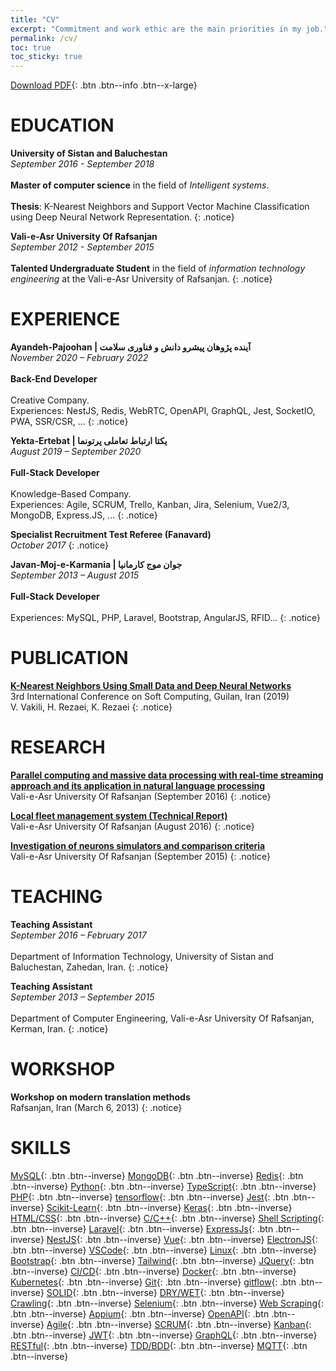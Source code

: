 ```yaml
---
title: "CV"
excerpt: "Commitment and work ethic are the main priorities in my job."
permalink: /cv/
toc: true
toc_sticky: true
---
```


[Download PDF](/assets/files/vhidvz-cv.pdf){: .btn .btn--info .btn--x-large}

# EDUCATION

**University of Sistan and Baluchestan** <br/> _September 2016 - September 2018_
<br/><br/> **Master of computer science** in the field of _Intelligent systems_.
<br/><br/> **Thesis**: K-Nearest Neighbors and Support Vector Machine Classification using Deep Neural Network Representation.
{: .notice}

**Vali-e-Asr University Of Rafsanjan** <br/> _September 2012 - September 2015_
<br/><br/> **Talented Undergraduate Student** in the field of _information technology engineering_ at the Vali-e-Asr University of Rafsanjan.
{: .notice}

# EXPERIENCE

**Ayandeh-Pajoohan | آینده پژوهان پیشرو دانش و فناوری سلامت**
<br/> _November 2020 – February 2022_
<br/><br/> **Back-End Developer**
<br/><br/> Creative Company. <br/> Experiences: NestJS, Redis, WebRTC, OpenAPI, GraphQL, Jest, SocketIO, PWA, SSR/CSR, ...
{: .notice}

**Yekta-Ertebat | یکتا ارتباط تعاملی پرتونما**
<br/> _August 2019 – September 2020_
<br/><br/> **Full-Stack Developer**
<br/><br/> Knowledge-Based Company. <br/> Experiences: Agile, SCRUM, Trello, Kanban, Jira, Selenium, Vue2/3, MongoDB, Express.JS, ...
{: .notice}

**Specialist Recruitment Test Referee (Fanavard)**
<br/> _October 2017_
{: .notice}

**Javan-Moj-e-Karmania | جوان موج کارمانیا**
<br/> _September 2013 – August 2015_
<br/><br/> **Full-Stack Developer**
<br/><br/> Experiences: MySQL, PHP, Laravel, Bootstrap, AngularJS, RFID...
{: .notice}

# PUBLICATION

[**K-Nearest Neighbors Using Small Data and Deep Neural Networks**](https://civilica.com/doc/1006079/)
<br/>3rd International Conference on Soft Computing, Guilan, Iran (2019)
<br/>V. Vakili, H. Rezaei, K. Rezaei
{: .notice}

# RESEARCH

[**Parallel computing and massive data processing with real-time streaming approach and its application in natural language processing**](http://dx.doi.org/10.13140/RG.2.2.12781.79849)
<br/>Vali-e-Asr University Of Rafsanjan (September 2016)
{: .notice}

[**Local fleet management system (Technical Report)**](http://dx.doi.org/10.13140/RG.2.2.19492.68485)
<br/>Vali-e-Asr University Of Rafsanjan (August 2016)
{: .notice}

[**Investigation of neurons simulators and comparison criteria**](https://www.researchgate.net/publication/317491757)
<br/>Vali-e-Asr University Of Rafsanjan (September 2015)
{: .notice}

# TEACHING

**Teaching Assistant**
<br/>_September 2016 – February 2017_
<br/><br/>Department of Information Technology, University of Sistan and Baluchestan, Zahedan, Iran.
{: .notice}

**Teaching Assistant**
<br/>_September 2013 – September 2015_
<br/><br/>Department of Computer Engineering, Vali-e-Asr University Of Rafsanjan, Kerman, Iran.
{: .notice}

# WORKSHOP

**Workshop on modern translation methods**
<br/>Rafsanjan, Iran (March 6, 2013)
{: .notice}

# SKILLS

[MySQL](#){: .btn .btn--inverse}
[MongoDB](#){: .btn .btn--inverse}
[Redis](#){: .btn .btn--inverse}
[Python](#){: .btn .btn--inverse}
[TypeScript](#){: .btn .btn--inverse}
[PHP](#){: .btn .btn--inverse}
[tensorflow](#){: .btn .btn--inverse}
[Jest](#){: .btn .btn--inverse}
[Scikit-Learn](#){: .btn .btn--inverse}
[Keras](#){: .btn .btn--inverse}
[HTML/CSS](#){: .btn .btn--inverse}
[C/C++](#){: .btn .btn--inverse}
[Shell Scripting](#){: .btn .btn--inverse}
[Laravel](#){: .btn .btn--inverse}
[ExpressJs](#){: .btn .btn--inverse}
[NestJS](#){: .btn .btn--inverse}
[Vue](#){: .btn .btn--inverse}
[ElectronJS](#){: .btn .btn--inverse}
[VSCode](#){: .btn .btn--inverse}
[Linux](#){: .btn .btn--inverse}
[Bootstrap](#){: .btn .btn--inverse}
[Tailwind](#){: .btn .btn--inverse}
[JQuery](#){: .btn .btn--inverse}
[CI/CD](#){: .btn .btn--inverse}
[Docker](#){: .btn .btn--inverse}
[Kubernetes](#){: .btn .btn--inverse}
[Git](#){: .btn .btn--inverse}
[gitflow](#){: .btn .btn--inverse}
[SOLID](#){: .btn .btn--inverse}
[DRY/WET](#){: .btn .btn--inverse}
[Crawling](#){: .btn .btn--inverse}
[Selenium](#){: .btn .btn--inverse}
[Web Scraping](#){: .btn .btn--inverse}
[Appium](#){: .btn .btn--inverse}
[OpenAPI](#){: .btn .btn--inverse}
[Agile](#){: .btn .btn--inverse}
[SCRUM](#){: .btn .btn--inverse}
[Kanban](#){: .btn .btn--inverse}
[JWT](#){: .btn .btn--inverse}
[GraphQL](#){: .btn .btn--inverse}
[RESTful](#){: .btn .btn--inverse}
[TDD/BDD](#){: .btn .btn--inverse}
[MQTT](#){: .btn .btn--inverse}
